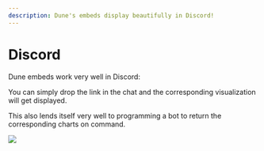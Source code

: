 ```yaml
---
description: Dune's embeds display beautifully in Discord!
---
```


# Discord

Dune embeds work very well in Discord:

You can simply drop the link in the chat and the corresponding visualization will get displayed.

This also lends itself very well to programming a bot to return the corresponding charts on command.

![](<../../.gitbook/assets/2021-11-02 18-39-01.gif>)



